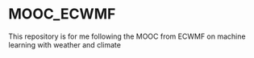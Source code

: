 # MOOC_ECWMF
This repository is for me following the MOOC from ECWMF on machine learning with weather and climate 
